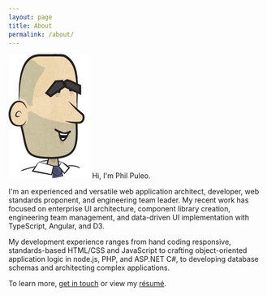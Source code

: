 ```yaml
---
layout: page
title: About
permalink: /about/
---
```


<img class="philhead" alt="Phil's Head" src="/images/philhead-big2.png" /> Hi, I'm Phil Puleo.

I'm an experienced and versatile web application architect, developer, web standards proponent, and engineering team leader. My recent work has focused on enterprise UI architecture, component library creation, engineering team management, and data-driven UI implementation with TypeScript, Angular, and D3.

My development experience ranges from hand coding responsive, standards-based HTML/CSS and JavaScript to crafting object-oriented application logic in node.js, PHP, and ASP.NET C#, to developing database schemas and architecting complex applications.

To learn more, [get in touch](/contact) or view my [résumé](/images/puleo_resume.pdf).
